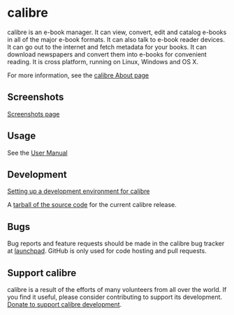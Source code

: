 calibre
=========

calibre is an e-book manager. It can view, convert, edit and catalog e-books 
in all of the major e-book formats. It can also talk to e-book reader 
devices. It can go out to the internet and fetch metadata for your books. 
It can download newspapers and convert them into e-books for convenient 
reading. It is cross platform, running on Linux, Windows and OS X.

For more information, see the [calibre About page](http://calibre-ebook.com/about)

Screenshots
-------------
[Screenshots page](http://calibre-ebook.com/demo)

Usage
-------
See the [User Manual](http://manual.calibre-ebook.com)

Development
-------------
[Setting up a development environment for calibre](http://manual.calibre-ebook.com/develop.html)


A [tarball of the source code](http://status.calibre-ebook.com/dist/src) for the 
current calibre release.

Bugs
------

Bug reports and feature requests should be made in the calibre bug tracker at [launchpad](https://bugs.launchpad.net/calibre).
GitHub is only used for code hosting and pull requests.

Support calibre
----------------

calibre is a result of the efforts of many volunteers from all over the world.
If you find it useful, please consider contributing to support its development.
[Donate to support calibre development](http://calibre-ebook.com/donate).


